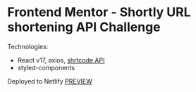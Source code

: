 # Frontend Mentor - Shortly URL shortening API Challenge

Technologies:

- React v17, axios, [shrtcode API](https://app.shrtco.de/)
- styled-components

Deployed to Netlify
[PREVIEW](https://pensive-ride-de8e6b.netlify.app/)
